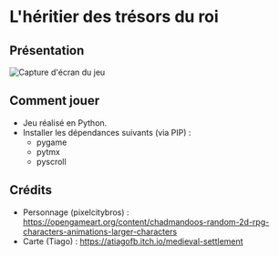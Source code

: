 # L'héritier des trésors du roi

## Présentation

![Capture d'écran du jeu](#)

## Comment jouer

+ Jeu réalisé en Python.
+ Installer les dépendances suivants (via PIP) :
    + pygame
    + pytmx
    + pyscroll

## Crédits

+ Personnage (pixelcitybros) : https://opengameart.org/content/chadmandoos-random-2d-rpg-characters-animations-larger-characters
+ Carte (Tiago) : https://atiagofb.itch.io/medieval-settlement

